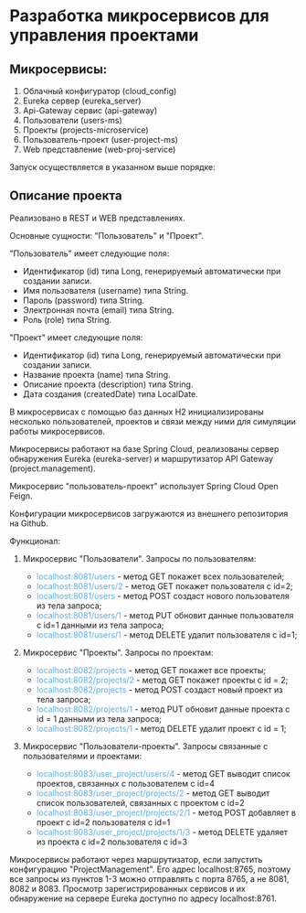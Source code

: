 # Разработка микросервисов для управления проектами

## Микросервисы: 

1) Облачный конфигуратор (cloud_config)
2) Eureka сервер (eureka_server)
3) Api-Gateway сервис (api-gateway)
4) Пользователи (users-ms)
5) Проекты (projects-microservice)
6) Пользователь-проект (user-project-ms)
7) Web представление (web-proj-service)

Запуск осуществляется в указанном выше порядке:

## Описание проекта

Реализовано в REST и WEB представлениях.

Основные сущности: "Пользователь" и "Проект".

"Пользователь" имеет следующие поля:

- Идентификатор (id) типа Long, генерируемый автоматически при создании записи.
- Имя пользователя (username) типа String.
- Пароль (password) типа String.
- Электронная почта (email) типа String.
- Роль (role) типа String.

"Проект" имеет следующие поля:

- Идентификатор (id) типа Long, генерируемый автоматически при создании записи.
- Название проекта (name) типа String.
- Описание проекта (description) типа String.
- Дата создания (createdDate) типа LocalDate.

В микросервисах с помощью баз данных H2 инициализированы несколько пользователей, проектов и связи между ними 
для симуляции работы микросервисов.

Микросервисы работают на базе Spring Cloud, реализованы сервер обнаружения Eureka (eureka-server) и маршрутизатор API Gateway (project.management).

Микросервис "пользователь-проект" использует Spring Cloud Open Feign.

Конфигурации микросервисов загружаются из внешнего репозитория на Github.

Функционал:

1. Микросервис "Пользователи". Запросы по пользователям:
    - <span style="color:#59afe1">localhost:8081/users </span> - метод GET покажет всех пользователей;
    - <span style="color:#59afe1">localhost:8081/users/2 </span> - метод GET покажет пользователя с id=2;
    - <span style="color:#59afe1">localhost:8081/users </span> - метод POST создаст нового пользователя
      из тела запроса;
    - <span style="color:#59afe1">localhost:8081/users/1 </span>- метод PUT обновит данные пользователя с id=1
      данными из тела запроса;
    - <span style="color:#59afe1">localhost:8081/users/1 </span>- метод DELETE удалит пользователя с id=1;


2. Микросервис "Проекты". Запросы по проектам:
    - <span style="color:#59afe1"> localhost:8082/projects </span> - метод GET покажет все проекты;
    - <span style="color:#59afe1">localhost:8082/projects/2 </span>- метод GET покажет проекты с id = 2;
    - <span style="color:#59afe1">localhost:8082/projects </span>- метод POST создаст новый проект из тела запроса;
    - <span style="color:#59afe1">localhost:8082/projects/1 </span>- метод PUT обновит данные проекта с id = 1
      данными из тела запроса;
    - <span style="color:#59afe1">localhost:8082/projects/1 </span>- метод DELETE удалит проект с id = 1;


3. Микросервис "Пользователи-проекты". Запросы связанные с пользователями и проектами:
    - <span style="color:#59afe1">localhost:8083/user_project/users/4 </span> -
      метод GET выводит список проектов, связанных с пользователем с id=4
    - <span style="color:#59afe1">localhost:8083/user_project/projects/2 </span> -
      метод GET выводит список пользователей, связанных с проектом с id=2
    - <span style="color:#59afe1">localhost:8083/user_project/projects/2/1 </span> -
      метод POST добавляет в проект с id=2 пользователя с id=1
    - <span style="color:#59afe1">localhost:8083/user_project/projects/1/3 </span> - 
    метод DELETE удаляет из проекта с id=2 пользователя с id=3

Микросервисы работают через маршрутизатор, если запустить конфигурацию "ProjectManagement". Его адрес localhost:8765, поэтому все запросы из пунктов 1-3 можно отправлять с порта 8765, а не  8081, 8082 и 8083.
Просмотр зарегистрированных сервисов и их обнаружение на сервере Eureka доступно по адресу localhost:8761.